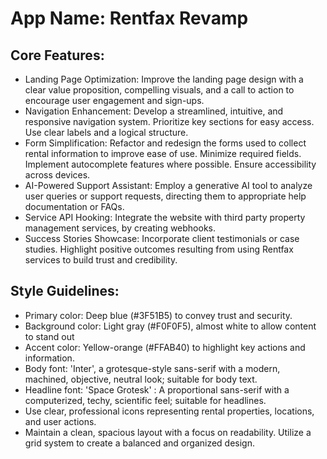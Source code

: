 # **App Name**: Rentfax Revamp

## Core Features:

- Landing Page Optimization: Improve the landing page design with a clear value proposition, compelling visuals, and a call to action to encourage user engagement and sign-ups.
- Navigation Enhancement: Develop a streamlined, intuitive, and responsive navigation system. Prioritize key sections for easy access.  Use clear labels and a logical structure.
- Form Simplification: Refactor and redesign the forms used to collect rental information to improve ease of use. Minimize required fields. Implement autocomplete features where possible. Ensure accessibility across devices.
- AI-Powered Support Assistant: Employ a generative AI tool to analyze user queries or support requests, directing them to appropriate help documentation or FAQs.
- Service API Hooking: Integrate the website with third party property management services, by creating webhooks.
- Success Stories Showcase: Incorporate client testimonials or case studies. Highlight positive outcomes resulting from using Rentfax services to build trust and credibility.

## Style Guidelines:

- Primary color: Deep blue (#3F51B5) to convey trust and security.
- Background color: Light gray (#F0F0F5), almost white to allow content to stand out
- Accent color: Yellow-orange (#FFAB40) to highlight key actions and information.
- Body font: 'Inter', a grotesque-style sans-serif with a modern, machined, objective, neutral look; suitable for body text.
- Headline font: 'Space Grotesk' : A proportional sans-serif with a computerized, techy, scientific feel; suitable for headlines.
- Use clear, professional icons representing rental properties, locations, and user actions.
- Maintain a clean, spacious layout with a focus on readability. Utilize a grid system to create a balanced and organized design.